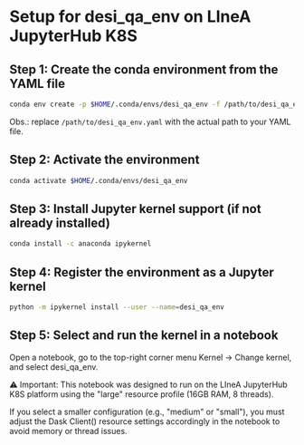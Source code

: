 # Setup for desi_qa_env on LIneA JupyterHub K8S

## Step 1: Create the conda environment from the YAML file
```bash
conda env create -p $HOME/.conda/envs/desi_qa_env -f /path/to/desi_qa_env.yaml
```

Obs.: replace `/path/to/desi_qa_env.yaml` with the actual path to your YAML file.

## Step 2: Activate the environment
```bash
conda activate $HOME/.conda/envs/desi_qa_env
```

## Step 3: Install Jupyter kernel support (if not already installed)
```bash
conda install -c anaconda ipykernel
```

## Step 4: Register the environment as a Jupyter kernel
```bash
python -m ipykernel install --user --name=desi_qa_env
```

## Step 5: Select and run the kernel in a notebook
Open a notebook, go to the top-right corner menu Kernel → Change kernel, and select desi_qa_env.

⚠️ Important: This notebook was designed to run on the LIneA JupyterHub K8S platform using the "large" resource profile (16GB RAM, 8 threads).

If you select a smaller configuration (e.g., "medium" or "small"), you must adjust the Dask Client() resource settings accordingly in the notebook to avoid memory or thread issues.